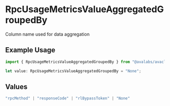 # RpcUsageMetricsValueAggregatedGroupedBy

Column name used for data aggregation

## Example Usage

```typescript
import { RpcUsageMetricsValueAggregatedGroupedBy } from "@avalabs/avacloud-sdk/models/components";

let value: RpcUsageMetricsValueAggregatedGroupedBy = "None";
```

## Values

```typescript
"rpcMethod" | "responseCode" | "rlBypassToken" | "None"
```